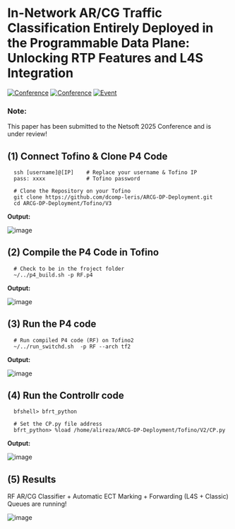 # In-Network AR/CG Traffic Classification Entirely Deployed in the Programmable Data Plane: Unlocking RTP Features and L4S Integration

[![Conference](https://img.shields.io/badge/submitted-Netsoft2025-blue)](https://netsoft2025.ieee-netsoft.org)
[![Conference](https://img.shields.io/badge/Acceptance-Netsoft2025-yellow)](https://netsoft2025.ieee-netsoft.org)
[![Event](https://img.shields.io/badge/Event-Netsoft2025-red)](https://netsoft2025.ieee-netsoft.org/program)


### **Note:**
This paper has been submitted to the Netsoft 2025 Conference and is under review!


## (1) Connect Tofino & Clone P4 Code
      ssh [username]@[IP]    # Replace your username & Tofino IP
      pass: xxxx             # Tofino password

      # Clone the Repository on your Tofino
      git clone https://github.com/dcomp-leris/ARCG-DP-Deployment.git
      cd ARCG-DP-Deployment/Tofino/V3

**Output:**

   ![image](https://github.com/user-attachments/assets/59d0e906-fa76-41dd-93be-78a22efd0c05)


## (2) Compile the P4 Code in Tofino
      # Check to be in the froject folder
      ~/../p4_build.sh -p RF.p4

**Output:**

![image](https://github.com/user-attachments/assets/b742f937-c749-403c-82c4-92a3012e472a)

## (3) Run the P4 code

      # Run compiled P4 code (RF) on Tofino2
      ~/../run_switchd.sh  -p RF --arch tf2

**Output:**

![image](https://github.com/user-attachments/assets/2651dab0-8e8a-47c6-8e00-0a4416f0f0e0)

## (4) Run the Controllr code
      
      bfshell> bfrt_python

      # Set the CP.py file address
      bfrt_python> %load /home/alireza/ARCG-DP-Deployment/Tofino/V2/CP.py

**Output:**

![image](https://github.com/user-attachments/assets/3ad83274-003f-4869-a809-5250379c8058)


## (5) Results
RF AR/CG Classifier + Automatic ECT Marking + Forwarding (L4S + Classic) Queues are running!


![image](https://github.com/user-attachments/assets/cde365e7-f644-4c57-8498-8d291aa1a392)





 
